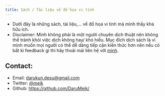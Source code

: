 ```yaml
---
title: Sách / Tài liệu về đồ họa vi tính
---
```


- Dưới đây là những sách, tài liệu,... về đồ họa vi tính mà mình thấy khá hữu ích. 
- Disclaimer: Mình không phải là một người chuyên dịch thuật nên không thể tránh khỏi việc dịch không hay/ khó hiểu.
Mục đích dịch sách là vì mình muốn mọi người có thể dễ dàng tiếp cận kiến thức hơn nên nếu có bất kì feedback gì thì
hãy thoải mái liên hệ với [mình](https://darumeik.github.io/DaruMeikBlog/about.html).

## Contact:
- Email: <darukun.desu@gmail.com>
- Twitter: [@meik](https://x.com/mei_kumo)
- Github: <https://github.com/DaruMeik/>
